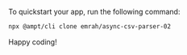To quickstart your app, run the following command: 

```bash
npx @ampt/cli clone emrah/async-csv-parser-02
```

Happy coding!